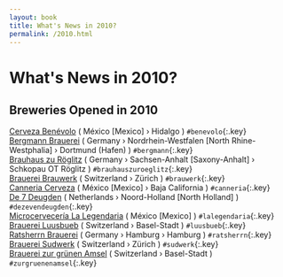 ```yaml
---
layout: book
title: What's News in 2010?
permalink: /2010.html
---
```


# What's News in 2010?


## Breweries Opened in 2010




[Cerveza Benévolo](mx.html#benevolo)   ( México [Mexico]  › Hidalgo   ) `#benevolo`{:.key} <br>
[Bergmann Brauerei](de.html#bergmann)   ( Germany  › Nordrhein-Westfalen [North Rhine-Westphalia]   › Dortmund (Hafen)  ) `#bergmann`{:.key} <br>
[Brauhaus zu Röglitz](de.html#brauhauszuroeglitz)   ( Germany  › Sachsen-Anhalt [Saxony-Anhalt]   › Schkopau OT Röglitz  ) `#brauhauszuroeglitz`{:.key} <br>
[Brauerei Brauwerk](ch.html#brauwerk)   ( Switzerland  › Zürich   ) `#brauwerk`{:.key} <br>
[Canneria Cerveza](mx.html#canneria)   ( México [Mexico]  › Baja California   ) `#canneria`{:.key} <br>
[De 7 Deugden](nl.html#dezevendeugden)   ( Netherlands  › Noord-Holland [North Holland]   ) `#dezevendeugden`{:.key} <br>
[Microcervecería La Legendaria](mx.html#lalegendaria)   ( México [Mexico]   ) `#lalegendaria`{:.key} <br>
[Brauerei Luusbueb](ch.html#luusbueb)   ( Switzerland  › Basel-Stadt   ) `#luusbueb`{:.key} <br>
[Ratsherrn Brauerei](de.html#ratsherrn)   ( Germany  › Hamburg   › Hamburg  ) `#ratsherrn`{:.key} <br>
[Brauerei Sudwerk](ch.html#sudwerk)   ( Switzerland  › Zürich   ) `#sudwerk`{:.key} <br>
[Brauerei zur grünen Amsel](ch.html#zurgruenenamsel)   ( Switzerland  › Basel-Stadt   ) `#zurgruenenamsel`{:.key} <br>

